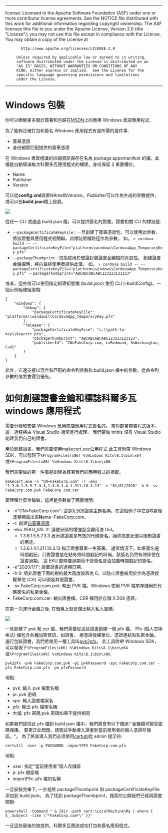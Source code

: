 * * *

license: Licensed to the Apache Software Foundation (ASF) under one or more contributor license agreements. See the NOTICE file distributed with this work for additional information regarding copyright ownership. The ASF licenses this file to you under the Apache License, Version 2.0 (the "License"); you may not use this file except in compliance with the License. You may obtain a copy of the License at

           http://www.apache.org/licenses/LICENSE-2.0
    
         Unless required by applicable law or agreed to in writing,
         software distributed under the License is distributed on an
         "AS IS" BASIS, WITHOUT WARRANTIES OR CONDITIONS OF ANY
         KIND, either express or implied.  See the License for the
         specific language governing permissions and limitations
         under the License.
    

* * *

# Windows 包裝

你可以瞭解更多關於簽署和包裝在[MSDN](https://msdn.microsoft.com/en-us/library/hh446593(v=vs.85).aspx)上的應用 Windows 商店應用程式.

為了能夠正確打包和簽名 Windows 應用程式有是所需的幾件事:

  * 簽章憑證
  * 身份細節匹配提供的簽章憑證

在 Windows 專案標識的詳細資訊保存在名為 package.appxmanifest 的檔。此檔是自動填滿每次科爾多瓦應用程式的構建。身份保留 3 重要欄位。

  * Name
  * Publisher
  * Version

可以從**config.xml**設置*NAme*和*Version*。*Publisher*可以作為生成的參數提供，或可以在**build.json**檔上設置。

![](img/guide/platforms/win8/packaging.png)

從任一 CLI 或通過 build.json 檔，可以提供簽名的證書。證書相關 CLI 的標誌是:

  * `--packageCertificateKeyFile` : 一旦創建了簽章憑證包，可以使用此參數，將該證書與應用程式相關聯。此標誌將檔路徑作為參數。 如。 `> cordova build -- --packageCertificateKeyFile="platforms\windows\CordovaApp_TemporaryKey.pfx"`
  * `--packageThumbprint` : 包指紋用於驗證封裝證書金鑰檔的真實性。 創建證書金鑰檔時，將向最終使用者提供此值。 如。 `> cordova build -- --packageCertificateKeyFile="platforms\windows\CordovaApp_TemporaryKey.pfx" --packageThumbprint="ABCABCABCABC123123123123"`

或者，這些值可以使用指定組建組態檔 (build.json) 使用 CLI (-buildConfig)。一個示例組建組態檔:

    {
        "windows": {
            "debug": {
                "packageCertificateKeyFile": "platforms\\windows\\CordovaApp_TemporaryKey.pfx"
            },
            "release": {
                "packageCertificateKeyFile": "c:\\path-to-key\\keycert.pfx",
                "packageThumbprint": "ABCABCABCABC123123123123",
                "publisherId": "CN=FakeCorp.com, L=Redmond, S=Washington, C=US"
            }
        }
    }
    

此外，它還支援以混合和匹配的命令列參數和 build.json 檔中的參數。從命令列參數的值將會得到優先。

# 如何創建證書金鑰和標誌科爾多瓦 windows 應用程式

需要分發和安裝 Windows 應用商店應用程式簽名的。 當你部署套裝程式版本，這一過程將由 Visual Studio 通常進行處理。 我們要做 tmhis 沒有 Visual Studio 創建我們自己的證書。

用於創建證書，我們需要使用[makecert.exe](https://msdn.microsoft.com/en-us/library/ff548309(v=vs.85).aspx)公用程式 此工具附帶 Windows SDK，可以發現下`%ProgramFiles(x86) %\Windows Kits\8.1\bin\x64`或`%ProgramFiles(x86) %\Windows Kits\8.1\bin\x86`.

我們需要做的第一件事是創建為簽署我們的應用程式的根鍵。

`makecert.exe -n "CN=FakeCorp.com" -r -eku "1.3.6.1.5.5.7.3.3,1.3.6.1.4.1.311.10.3.13" -e "01/01/2020" –h 0 -sv FakeCorp.com.pvk FakeCorp.com.cer`

要理解什麼金鑰做，這裡是參數做了簡要說明:

  * -n"CN=FakeCorp.com": 這是[X.509](http://en.wikipedia.org/wiki/X.509)證書主題名稱。在這個例子中它是**C**處理逐漸顯露出來**N**ame=FakeCorp.com。
  * -r: 創建[自簽章憑證](http://en.wikipedia.org/wiki/Self-signed_certificate).
  * -eku #EKU_VAL #: 逗號分隔的增強型金鑰用法 Oid。 
      * 1.3.6.1.5.5.7.3.3 表示該證書是有效的代碼簽名。始終指定此值以限制證書的用途。
      * 1.3.6.1.4.1.311.10.3.13 指示證書尊重一生簽署。 通常情況下，如果簽名是時間戳記，只要證書是在點有效時間戳記的時候，該簽名仍然有效即使在證書過期。 這 EKU 部隊要過期而不管簽名是否加蓋時間戳記的簽名。
  * -e"2020/1/1": 設置證書的過期日期。 
  * -h 0: 將此證書下面的樹的最大高度設置為 0，以防止證書被用於作為憑證授權單位 (CA) 可以頒發其他證書。
  * -sv FakeCorp.com.pvk: 輸出 PVK 檔。Windows 使用 PVK 檔來存儲用於代碼簽名的私密金鑰。
  * FakeCorp.com.cer: 輸出證書檔。CER 檔用於存儲 X.509 憑證。

在第一次運行金鑰之後, 在螢幕上就會彈出輸入私人密碼:

![](img/guide/platforms/win8/createprivatekeywindow.png)

一旦創建了 pvk 和 cer 檔，我們需要從這些證書創建一個 pfx 檔。 Pfx (個人交換格式) 檔包含各種加密資訊，如證書、 根憑證授權單位，憑證連結和私密金鑰。 進行包裝證書，我們將使用一種工具叫[pvk2pfx](https://msdn.microsoft.com/en-us/library/ff550672(v=vs.85).aspx)。 此工具附帶 Windows SDK，可以發現下`%ProgramFiles(x86) %\Windows Kits\8.1\bin\x64`或`%ProgramFiles(x86) %\Windows Kits\8.1\bin\x86`.

`pvk2pfx -pvk FakeCorp.com.pvk -pi pvkPassword -spc FakeCorp.com.cer -pfx FakeCorp.com.pfx -po pfxPassword`

地點:

  * pvk: 輸入 pvk 檔案名稱
  * pi: pvk 密碼
  * spc: 輸入證書檔案名
  * pfx: 輸出 pfx 檔案名稱
  * 大埔: pfx 密碼;pvk 密碼如果不提供相同

如果我們提供此 pfx 檔到 build.json 檔中，我們將會有以下錯誤:"金鑰檔可能受密碼保護。 要更正此問題，請嘗試手動導入證書到當前使用者的個人憑證存儲區。"。 為了將其導入我們必須使用[certutil](https://technet.microsoft.com/en-us/library/ee624045(v=ws.10).aspx)從 admin 提示符:

`certutil -user -p PASSWORD -importPFX FakeCorp.com.pfx`

地點:

  * user: 指定"當前使用者"個人存儲區
  * p: pfx 檔密碼
  * importPfx: pfx 檔的名稱

一旦安裝完畢下, 一步是將 packageThumbprint 和 packageCertificateKeyFile 添加到 build.json。 為了找到 packageThumbprint，搜索的公開我們已經與證書關聯:

`powershell -Command " & {dir -path cert:\LocalMachine\My | where { $_.Subject -like \"*FakeCorp.com*\" }}"`

一旦這些最後的值提供。科爾多瓦應該成功打包和簽名應用程式。